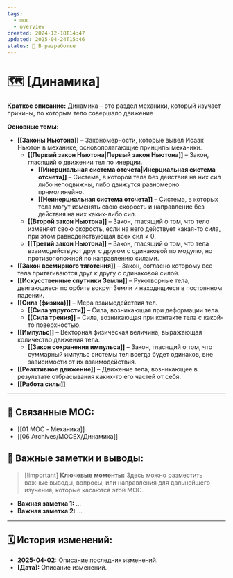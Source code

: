 ```yaml
---
tags:
  - moc
  - overview
created: 2024-12-18T14:47
updated: 2025-04-24T15:46
status: 🚧 В разработке
---
```


# 🗺️ **[Динамика]**

**Краткое описание:**  Динамика – это раздел механики, который изучает причины, по которым тело совершало движение 

**Основные темы:**

- **[[Законы Ньютона]]** – Закономерности, которые вывел Исаак Ньютон в механике, основополагающие принципы механики.
	- **[[Первый закон Ньютона|Первый закон Ньютона]]** – Закон, гласящий о движении тел по инерции. 
		- **[[Инерциальная система отсчета|Инерциальная система отсчета]]** – Система, в которой тела без действия на них сил либо неподвижны, либо движутся равномерно прямолинейно. 
		- **[[Неинерциальная система отсчета]]** – Система, в которых тела могут изменять свою скорость и направление без действия на них каких-либо сил.
	- **[[Второй закон Ньютона]]** – Закон, гласящий о том, что тело изменяет свою скорость, если на него действует какая-то сила, при этом равнодействующая всех сил ≠ 0.
	- **[[Третий закон Ньютона]]** – Закон, гласящий о том, что тела взаимодействуют друг с другом с одинаковой по модулю, но противоположной по направлению силами.
- **[[Закон всемирного тяготения]]** – Закон, согласно которому все тела притягиваются друг к другу с одинаковой силой.
- **[[Искусственные спутники Земли]]** – Рукотворные тела, двигающиеся по орбите вокруг Земли и находящиеся в постоянном падении.
- **[[Сила (физика)]]** – Мера взаимодействия тел. 
	- **[[Сила упругости]]** – Сила, возникающая при деформации тела. 
	- **[[Сила трения]]** – Сила, возникающая при контакте тела с какой-то поверхностью.
- **[[Импульс]]** – Векторная физическая величина, выражающая количество движения тела.
	- **[[Закон сохранения импульса]]** – Закон, гласящий о том, что суммарный импульс системы тел всегда будет одинаков, вне зависимости от их взаимодействия.
- **[[Реактивное движение]]** – Движение тела, возникающее в результате отбрасывания каких-то его частей от себя.
- **[[Работа силы]]**

---

## 🔗 **Связанные MOC:**

- [[01 MOC - Механика]]
- [[06 Archives/MOCEX/Динамика]]

## 📌 **Важные заметки и выводы:**

> [!important] **Ключевые моменты:** Здесь можно разместить важные выводы, вопросы, или направления для дальнейшего изучения, которые касаются этой MOC.

- **Важная заметка 1:** ...
- **Важная заметка 2:** ...

---

## 🗓️ **История изменений:**

- **2025-04-02:**  Описание последних изменений.
- **[Дата]:**  Описание изменений.